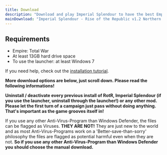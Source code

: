 ```yaml
---
title: Download
description: "Download and play Imperial Splendour to have the best Empire: Total War experience possible."
mainDownload: "Imperial Splendour - Rise of the Republic v1.2 Northern Wars Update"
---
```


## Requirements

* Empire: Total War
* At least 13GB hard drive space
* To use the launcher: at least Windows 7

If you need help, check out the [installation tutorial](/blog/2022-08-01-rotr-12-installation-tutorial/).

**More download options are below, just scroll down. Please read the following informations!**

**Uninstall / deactivate every previous install of RotR, Imperial Splendour (**if you use the launcher, uninstall through the launcher!**) or any other mod. Please let the first turn of a campaign just pass without doing anything. That's important as the game grooves itself in!**

If you use any other Anti-Virus-Program than Windows Defender, the files can be flagged as Viruses. **THEY ARE NOT!** They are just new to the world and as most Anti-Virus-Programs work on a 'Better-save-than-sorry' philosophy the files are flagged as potential harmful even when they are not. **So if you use any other Anti-Virus-Program than Windows Defender you should choose the manual download.**